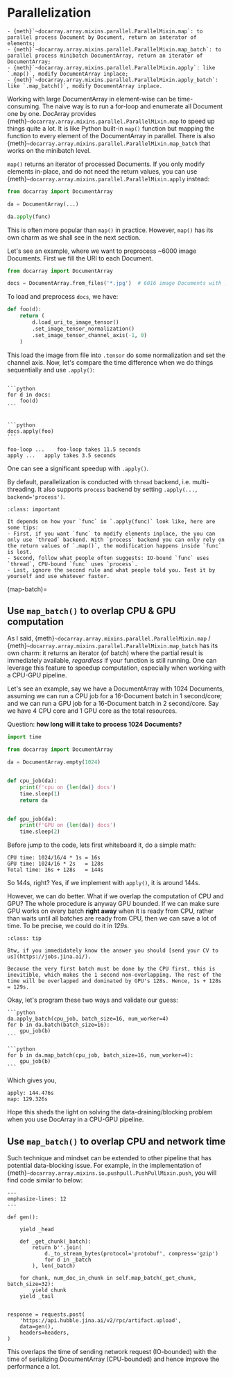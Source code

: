 # Parallelization

```{seealso}
- {meth}`~docarray.array.mixins.parallel.ParallelMixin.map`: to parallel process Document by Document, return an interator of elements;
- {meth}`~docarray.array.mixins.parallel.ParallelMixin.map_batch`: to parallel process minibatch DocumentArray, return an iterator of DocumentArray;
- {meth}`~docarray.array.mixins.parallel.ParallelMixin.apply`: like `.map()`, modify DocumentArray inplace;
- {meth}`~docarray.array.mixins.parallel.ParallelMixin.apply_batch`: like `.map_batch()`, modify DocumentArray inplace.
```

Working with large DocumentArray in element-wise can be time-consuming. The naive way is to run a for-loop and enumerate all Document one by one. DocArray provides {meth}`~docarray.array.mixins.parallel.ParallelMixin.map` to speed up things quite a lot. It is like Python 
built-in `map()` function but mapping the function to every element of the DocumentArray in parallel. There is also {meth}`~docarray.array.mixins.parallel.ParallelMixin.map_batch` that works on the minibatch level.

`map()` returns an iterator of processed Documents. If you only modify elements in-place, and do not need the return values, you can use {meth}`~docarray.array.mixins.parallel.ParallelMixin.apply` instead:

```python
from docarray import DocumentArray

da = DocumentArray(...)

da.apply(func)
```

This is often more popular than `map()` in practice. However, `map()` has its own charm as we shall see in the next section.


Let's see an example, where we want to preprocess ~6000 image Documents. First we fill the URI to each Document.

```python
from docarray import DocumentArray

docs = DocumentArray.from_files('*.jpg')  # 6016 image Documents with .uri set
```

To load and preprocess `docs`, we have:

```python
def foo(d):
    return (
        d.load_uri_to_image_tensor()
        .set_image_tensor_normalization()
        .set_image_tensor_channel_axis(-1, 0)
    )
```

This load the image from file into `.tensor` do some normalization and set the channel axis. Now, let's compare the time difference when we do things sequentially and use `.apply()`:

````{tab} For-loop

```python
for d in docs:
    foo(d)
```
````

````{tab} Apply in parallel

```python
docs.apply(foo)
```
````

```text
foo-loop ...	foo-loop takes 11.5 seconds
apply ...	apply takes 3.5 seconds
```

One can see a significant speedup with `.apply()`.

By default, parallelization is conducted with `thread` backend, i.e. multi-threading. It also supports `process` backend by setting `.apply(..., backend='process')`.

```{admonition} When to choose process or thread backend?
:class: important

It depends on how your `func` in `.apply(func)` look like, here are some tips:
- First, if you want `func` to modify elements inplace, the you can only use `thread` backend. With `process` backend you can only rely on the return values of `.map()`, the modification happens inside `func` is lost.
- Second, follow what people often suggests: IO-bound `func` uses `thread`, CPU-bound `func` uses `process`.
- Last, ignore the second rule and what people told you. Test it by yourself and use whatever faster. 
```

(map-batch)=
## Use `map_batch()` to overlap CPU & GPU computation

As I said, {meth}`~docarray.array.mixins.parallel.ParallelMixin.map` / {meth}`~docarray.array.mixins.parallel.ParallelMixin.map_batch` has its own charm: it returns an iterator (of batch) where the partial result is immediately available, *regardless* if your function is still running. One can leverage this feature to speedup computation, especially when working with a CPU-GPU pipeline.

Let's see an example, say we have a DocumentArray with 1024 Documents, assuming we can run a CPU job for a 16-Document batch in 1 second/core; and we can run a GPU job for a 16-Document batch in 2 second/core. Say we have 4 CPU core and 1 GPU core as the total resources. 

Question: **how long will it take to process 1024 Documents?**


```python
import time

from docarray import DocumentArray

da = DocumentArray.empty(1024)


def cpu_job(da):
    print(f'cpu on {len(da)} docs')
    time.sleep(1)
    return da


def gpu_job(da):
    print(f'GPU on {len(da)} docs')
    time.sleep(2)
```


Before jump to the code, lets first whiteboard it, do a simple math:

```text
CPU time: 1024/16/4 * 1s = 16s
GPU time: 1024/16 * 2s   = 128s
Total time: 16s + 128s   = 144s   
```

So 144s, right? Yes, if we implement with `apply()`, it is around 144s.

However, we can do better. What if we overlap the computation of CPU and GPU? The whole procedure is anyway GPU bounded. If we can make sure GPU works on every batch **right away** when it is ready from CPU, rather than waits until all batches are ready from CPU, then we can save a lot of time. To be precise, we could do it in _129s_.

```{admonition} Why 129s? Why not 128s
:class: tip

Btw, if you immedidately know the answer you should [send your CV to us](https://jobs.jina.ai/).

Because the very first batch must be done by the CPU first, this is inevitible, which makes the 1 second non-overlapping. The rest of the time will be overlapped and dominated by GPU's 128s. Hence, 1s + 128s = 129s.
```

Okay, let's program these two ways and validate our guess:

````{tab} apply in 144s
```python
da.apply_batch(cpu_job, batch_size=16, num_worker=4)
for b in da.batch(batch_size=16):
    gpu_job(b)
```
````

````{tab} map in 129s
```python
for b in da.map_batch(cpu_job, batch_size=16, num_worker=4):
    gpu_job(b)
```
````

Which gives you,

```text
apply: 144.476s
map: 129.326s
```

Hope this sheds the light on solving the data-draining/blocking problem when you use DocArray in a CPU-GPU pipeline. 

## Use `map_batch()` to overlap CPU and network time

Such technique and mindset can be extended to other pipeline that has potential data-blocking issue. For example, in the implementation of {meth}`~docarray.array.mixins.io.pushpull.PushPullMixin.push`, you will find code similar to below:

```{code-block} python
---
emphasize-lines: 12
---

def gen():
    
    yield _head
    
    def _get_chunk(_batch):
        return b''.join(
            d._to_stream_bytes(protocol='protobuf', compress='gzip')
            for d in _batch
        ), len(_batch)

    for chunk, num_doc_in_chunk in self.map_batch(_get_chunk, batch_size=32):
        yield chunk
    yield _tail


response = requests.post(
    'https://api.hubble.jina.ai/v2/rpc/artifact.upload',
    data=gen(),
    headers=headers,
)
```

This overlaps the time of sending network request (IO-bounded) with the time of serializing DocumentArray (CPU-bounded) and hence improve the performance a lot. 